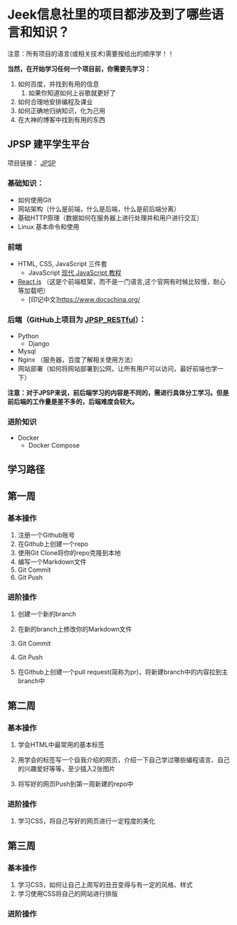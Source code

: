 # Jeek信息社里的项目都涉及到了哪些语言和知识？
注意：所有项目的语言(或相关技术)需要按给出的顺序学！！

**当然，在开始学习任何一个项目前，你需要先学习：**
1. 如何百度，并找到有用的信息
	1. 如果你知道如何上谷歌就更好了
2. 如何合理地安排编程及课业
3. 如何正确地归纳知识，化为己用
4. 在大神的博客中找到有用的东西

## JPSP 建平学生平台
项目链接： [JPSP](https://github.com/JeekStudio/StudentPlatform)

### 基础知识：
- 如何使用Git
- 网站架构（什么是前端，什么是后端，什么是前后端分离）
- 基础HTTP原理（数据如何在服务器上进行处理并和用户进行交互）
- Linux 基本命令和使用

### 前端
- HTML, CSS, JavaScript 三件套
    - JavaScript [现代 JavaScript 教程](https://zh.javascript.info/) 
- [React.js](https://reactjs.org/) （这是个前端框架，而不是一门语言,这个官网有时候比较慢，耐心等加载吧）
    - [印记中文]https://www.docschina.org/

### 后端（GitHub上项目为 [JPSP_RESTful](https://github.com/AlienStudio)）：
- Python
    - Django
- Mysql
- Nginx （服务器，百度了解相关使用方法）
- 网站部署（如何将网站部署到公网，让所有用户可以访问，最好前端也学一下）

**注意：对于JPSP来说，前后端学习的内容是不同的，需进行具体分工学习。但是前后端的工作量是差不多的，后端难度会较大。**

### 进阶知识
- Docker
    - Docker Compose  

## 学习路径

## 第一周

### 基本操作

1. 注册一个Github账号
2. 在Github上创建一个repo
3. 使用Git Clone将你的repo克隆到本地
4. 编写一个Markdown文件
5. Git Commit
6. Git Push

### 进阶操作

1. 创建一个新的branch

2. 在新的branch上修改你的Markdown文件
3. Git Commit
4. Git Push
5. 在Github上创建一个pull request(简称为pr)，将新建branch中的内容拉到主branch中



## 第二周

### 基本操作

1. 学会HTML中最常用的基本标签

2. 用学会的标签写一个自我介绍的网页，介绍一下自己学过哪些编程语言、自己的兴趣爱好等等，至少插入2张图片
3. 将写好的网页Push到第一周新建的repo中

### 进阶操作

1. 学习CSS，将自己写好的网页进行一定程度的美化



## 第三周

### 基本操作

1. 学习CSS，如何让自己上周写的丑丑变得与有一定的风格、样式
2. 学习使用CSS将自己的网站进行排版

### 进阶操作

